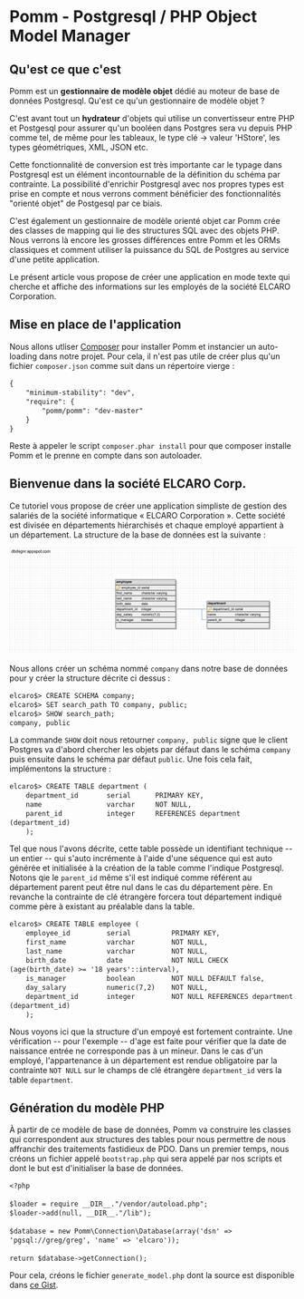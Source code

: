 Pomm - Postgresql / PHP Object Model Manager
============================================

Qu'est ce que c'est
-------------------

Pomm est un **gestionnaire de modèle objet** dédié au moteur de base de données Postgresql. Qu'est ce qu'un gestionnaire de modèle objet ?

C'est avant tout un **hydrateur** d'objets qui utilise un convertisseur entre PHP et Postgesql pour assurer qu'un booléen dans Postgres sera vu depuis PHP comme tel, de même pour les tableaux, le type clé -> valeur 'HStore', les types géométriques, XML, JSON etc.

Cette fonctionnalité de conversion est très importante car le typage dans Postgresql est un élément incontournable de la définition du schéma par contrainte. La possibilité d'enrichir Postgresql avec nos propres types est prise en compte et nous verrons comment bénéficier des fonctionnalités "orienté objet" de Postgesql par ce biais.

C'est également un gestionnaire de modèle orienté objet car Pomm crée des classes de mapping qui lie des structures SQL avec des objets PHP. Nous verrons là encore les grosses différences entre Pomm et les ORMs classiques et comment utiliser la puissance du SQL de Postgres au service d'une petite application. 

Le présent article vous propose de créer une application en mode texte qui cherche et affiche des informations sur les employés de la société ELCARO Corporation.

Mise en place de l'application
------------------------------

Nous allons utliser [Composer](http://composer.org "composer c'est le bien") pour installer Pomm et instancier un auto-loading dans notre projet. Pour cela, il n'est pas utile de créer plus qu'un fichier `composer.json` comme suit dans un répertoire vierge :


    {
        "minimum-stability": "dev",
        "require": {
            "pomm/pomm": "dev-master"
        }
    }

Reste à appeler le script `composer.phar install` pour que composer installe Pomm et le prenne en compte dans son autoloader.


Bienvenue dans la société ELCARO Corp.
--------------------------------------

Ce tutoriel vous propose de créer une application simpliste de gestion des salariés de la société informatique « ELCARO Corporation ». Cette société est divisée en départements hiérarchisés et chaque employé appartient à un département. La structure de la base de données est la suivante :

![Alt text](elcaro.db.png "Database Structure")

Nous allons créer un schéma nommé `company` dans notre base de données pour y créer la structure décrite ci dessus :

    elcaro$> CREATE SCHEMA company;
    elcaro$> SET search_path TO company, public;
    elcaro$> SHOW search_path;
    company, public

La commande `SHOW` doit nous retourner `company, public` signe que le client Postgres va d'abord chercher les objets par défaut dans le schéma `company` puis ensuite dans le schéma par défaut `public`. Une fois cela fait, implémentons la structure :

    elcaro$> CREATE TABLE department (
        department_id       serial      PRIMARY KEY,
        name                varchar     NOT NULL,
        parent_id           integer     REFERENCES department (department_id)
        );

Tel que nous l'avons décrite, cette table possède un identifiant technique -- un entier -- qui s'auto incrémente à l'aide d'une séquence qui est auto générée et initialisée à la création de la table comme l'indique Postgresql. Notons qie le `parent_id` même s'il est indiqué comme référent au département parent peut être nul dans le cas du département père. En revanche la contrainte de clé étrangère forcera tout département indiqué comme père à existant au préalable dans la table.

    elcaro$> CREATE TABLE employee (
        employee_id         serial          PRIMARY KEY,
        first_name          varchar         NOT NULL,
        last_name           varchar         NOT NULL,
        birth_date          date            NOT NULL CHECK (age(birth_date) >= '18 years'::interval),
        is_manager          boolean         NOT NULL DEFAULT false,
        day_salary          numeric(7,2)    NOT NULL,
        department_id       integer         NOT NULL REFERENCES department (department_id)
        );

Nous voyons ici que la structure d'un empoyé est fortement contrainte. Une vérification -- pour l'exemple -- d'age est faite pour vérifier que la date de naissance entrée ne corresponde pas à un mineur. Dans le cas d'un employé, l'appartenance à un département est rendue obligatoire par la contrainte `NOT NULL` sur le champs de clé étrangère `department_id` vers la table `department`.

Génération du modèle PHP
------------------------

À partir de ce modèle de base de données, Pomm va construire les classes qui correspondent aux structures des tables pour nous permettre de nous affranchir des traitements fastidieux de PDO. Dans un premier temps, nous créons un fichier appelé `bootstrap.php` qui sera appelé par nos scripts et dont le but est d'initialiser la base de données.

    <?php

    $loader = require __DIR__."/vendor/autoload.php";
    $loader->add(null, __DIR__."/lib");

    $database = new Pomm\Connection\Database(array('dsn' => 'pgsql://greg/greg', 'name' => 'elcaro'));

    return $database->getConnection();



Pour cela, créons le fichier `generate_model.php` dont la source est disponible dans [ce Gist](https://gist.github.com/1510801#file-generate_model-php "generate_model.php").
